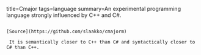 title=Cmajor
tags=language
summary=An experimental programming language strongly influenced by C++ and C#.
~~~~~~

[Source](https://github.com/slaakko/cmajorm)

 It is semantically closer to C++ than C# and syntactically closer to C# than C++.
 